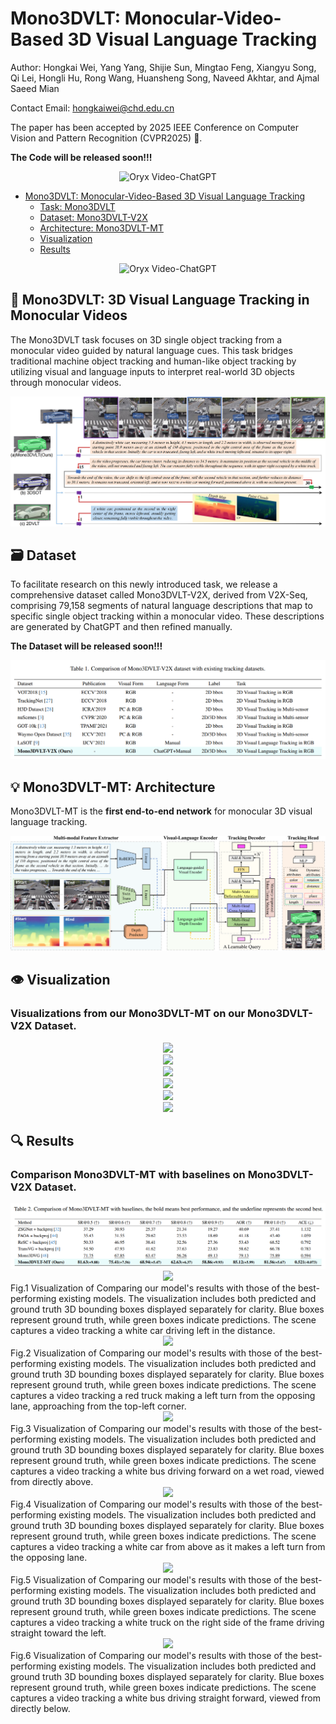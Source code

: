 # Mono3DVLT: Monocular-Video-Based 3D Visual Language Tracking
Author: Hongkai Wei, Yang Yang, Shijie Sun, Mingtao Feng, Xiangyu Song, Qi Lei, Hongli Hu, Rong Wang, Huansheng Song, Naveed Akhtar, and Ajmal Saeed Mian

Contact Email: hongkaiwei@chd.edu.cn

The paper has been accepted by 2025 IEEE Conference on Computer Vision and Pattern Recognition (CVPR2025) 🎉.

**The Code will be released soon!!!**
<p align="center">
    <img src="https://i.imgur.com/waxVImv.png" alt="Oryx Video-ChatGPT">
</p>

- [Mono3DVLT: Monocular-Video-Based 3D Visual Language Tracking](#lmttm-vmi)
  - [Task: Mono3DVLT](#Mono3DVLT)
  - [Dataset: Mono3DVLT-V2X](#Dataset)
  - [Architecture: Mono3DVLT-MT](#Mono3DVLT-MT)
  - [Visualization](#Visualization)
  - [Results](#Results)

<p align="center">
    <img src="https://i.imgur.com/waxVImv.png" alt="Oryx Video-ChatGPT">
</p>

## 💬 Mono3DVLT: 3D Visual Language Tracking in Monocular Videos
The Mono3DVLT task focuses on 3D single object tracking from a monocular video guided by natural language cues. This task bridges traditional machine object tracking and human-like object tracking by utilizing visual and language inputs to interpret real-world 3D objects through monocular videos. 
<div align="center">
  <img src="images/Mono3DVLT-V2X.png"/>
</div>

## 🗃️ Dataset
To facilitate research on this newly introduced task, we release a comprehensive dataset called Mono3DVLT-V2X, derived from V2X-Seq, comprising 79,158 segments of natural language descriptions that map to specific single object tracking within a monocular video. These descriptions are generated by ChatGPT and then refined manually. 

**The Dataset will be released soon!!!**

<div align="center">
  <img src="images/tab1.png"/>
</div>


## 💡 Mono3DVLT-MT: Architecture

Mono3DVLT-MT is the **first end-to-end network** for monocular 3D visual language tracking. 
<div align="center">
  <img src="images/Mono3DVLT-MT.png"/>
</div>


## 👁️ Visualization

### Visualizations from our Mono3DVLT-MT on our Mono3DVLT-V2X Dataset.

<div align="center">
  <img src="images/ksh1.gif"/>
</div>

<div align="center">
  <img src="images/ksh2.gif"/>
</div>

<div align="center">
  <img src="images/ksh3.gif"/>
</div>

<div align="center">
  <img src="images/ksh4.gif"/>
</div>

<div align="center">
  <img src="images/ksh5.gif"/>
</div>

<div align="center">
  <img src="images/ksh6.gif"/>
</div>


## 🔍 Results

### Comparison Mono3DVLT-MT with baselines on Mono3DVLT-V2X Dataset.
<div align="center">
  <img src="images/tab2.png"/>
</div>


<div align="center">
  <img src="images/jtksh1.png"/>
</div>
Fig.1 Visualization of Comparing our model's results with those of the best-performing existing models. The visualization includes both predicted and ground truth 3D bounding boxes displayed separately for clarity. Blue boxes represent ground truth, while green boxes indicate predictions. The scene captures a video tracking a white car driving left in the distance.

<div align="center">
  <img src="images/jtksh2.png"/>
</div>
Fig.2 Visualization of Comparing our model's results with those of the best-performing existing models. The visualization includes both predicted and ground truth 3D bounding boxes displayed separately for clarity. Blue boxes represent ground truth, while green boxes indicate predictions. The scene captures a video tracking a red truck making a left turn from the opposing lane, approaching from the top-left corner.

<div align="center">
  <img src="images/jtksh3.png"/>
</div>
Fig.3 Visualization of Comparing our model's results with those of the best-performing existing models. The visualization includes both predicted and ground truth 3D bounding boxes displayed separately for clarity. Blue boxes represent ground truth, while green boxes indicate predictions. The scene captures a video tracking a white bus driving forward on a wet road, viewed from directly above.

<div align="center">
  <img src="images/jtksh4.png"/>
</div>
Fig.4 Visualization of Comparing our model's results with those of the best-performing existing models. The visualization includes both predicted and ground truth 3D bounding boxes displayed separately for clarity. Blue boxes represent ground truth, while green boxes indicate predictions. The scene captures a video tracking a white car from above as it makes a left turn from the opposing lane.

<div align="center">
  <img src="images/jtksh5.png"/>
</div>
Fig.5 Visualization of Comparing our model's results with those of the best-performing existing models. The visualization includes both predicted and ground truth 3D bounding boxes displayed separately for clarity. Blue boxes represent ground truth, while green boxes indicate predictions. The scene captures a video tracking a white truck on the right side of the frame driving straight toward the left.

<div align="center">
  <img src="images/jtksh6.png"/>
</div>
Fig.6 Visualization of Comparing our model's results with those of the best-performing existing models. The visualization includes both predicted and ground truth 3D bounding boxes displayed separately for clarity. Blue boxes represent ground truth, while green boxes indicate predictions. The scene captures a video tracking a white bus driving straight forward, viewed from directly below. 
